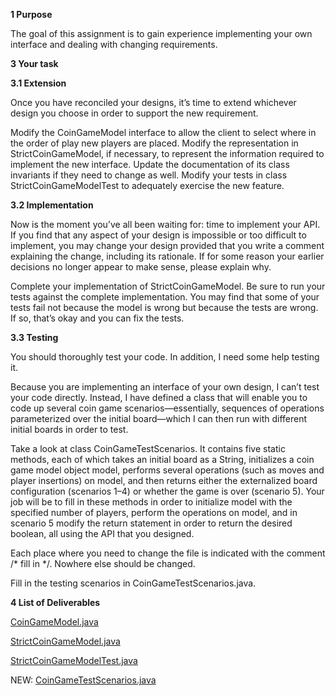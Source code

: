 <b>1 Purpose</b>

The goal of this assignment is to gain experience implementing your own interface and dealing with changing requirements.

<b>3 Your task</b>

<b>3.1 Extension</b>

Once you have reconciled your designs, it’s time to extend whichever design you choose in order to support the new requirement.

Modify the CoinGameModel interface to allow the client to select where in the order of play new players are placed.
Modify the representation in StrictCoinGameModel, if necessary, to represent the information required to implement the new interface. Update the documentation of its class invariants if they need to change as well.
Modify your tests in class StrictCoinGameModelTest to adequately exercise the new feature.

<b>3.2 Implementation</b>

Now is the moment you’ve all been waiting for: time to implement your API. If you find that any aspect of your design is impossible or too difficult to implement, you may change your design provided that you write a comment explaining the change, including its rationale. If for some reason your earlier decisions no longer appear to make sense, please explain why.

Complete your implementation of StrictCoinGameModel.
Be sure to run your tests against the complete implementation. You may find that some of your tests fail not because the model is wrong but because the tests are wrong. If so, that’s okay and you can fix the tests.

<b>3.3 Testing</b>

You should thoroughly test your code. In addition, I need some help testing it.

Because you are implementing an interface of your own design, I can’t test your code directly. Instead, I have defined a class that will enable you to code up several coin game scenarios—essentially, sequences of operations parameterized over the initial board—which I can then run with different initial boards in order to test.

Take a look at class CoinGameTestScenarios. It contains five static methods, each of which takes an initial board as a String, initializes a coin game model object model, performs several operations (such as moves and player insertions) on model, and then returns either the externalized board configuration (scenarios 1–4) or whether the game is over (scenario 5). Your job will be to fill in these methods in order to initialize model with the specified number of players, perform the operations on model, and in scenario 5 modify the return statement in order to return the desired boolean, all using the API that you designed.

Each place where you need to change the file is indicated with the comment /* fill in */. Nowhere else should be changed.

Fill in the testing scenarios in CoinGameTestScenarios.java.

<b>4 List of Deliverables</b>

  [CoinGameModel.java]

  [StrictCoinGameModel.java]

  [StrictCoinGameModelTest.java]

  NEW: [CoinGameTestScenarios.java]


  [CoinGameModel.java]:https://github.com/seanscal/OOD/blob/master/HW%205%20addPLayer%20getWinner/src/CoinGameModel.java
  [StrictCoinGameModel.java]:https://github.com/seanscal/OOD/blob/master/HW%205%20addPLayer%20getWinner/src/StrictCoinGameModel.java
  [StrictCoinGameModelTest.java]:https://github.com/seanscal/OOD/blob/master/HW%205%20addPLayer%20getWinner/src/StrictCoinGameModelTest.java
  [CoinGameTestScenarios.java]:https://github.com/seanscal/OOD/blob/master/HW%205%20addPLayer%20getWinner/src/CoinGameTestScenarios.java
